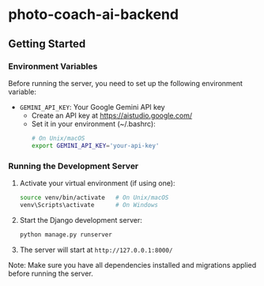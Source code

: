 # photo-coach-ai-backend

## Getting Started

### Environment Variables

Before running the server, you need to set up the following environment variable:

- `GEMINI_API_KEY`: Your Google Gemini API key
  - Create an API key at https://aistudio.google.com/
  - Set it in your environment (~/.bashrc):
    ```bash
    # On Unix/macOS
    export GEMINI_API_KEY='your-api-key'
    ```

### Running the Development Server

1. Activate your virtual environment (if using one):
   ```bash
   source venv/bin/activate   # On Unix/macOS
   venv\Scripts\activate      # On Windows
   ```

2. Start the Django development server:
   ```bash
   python manage.py runserver
   ```

3. The server will start at `http://127.0.0.1:8000/`

Note: Make sure you have all dependencies installed and migrations applied before running the server.
